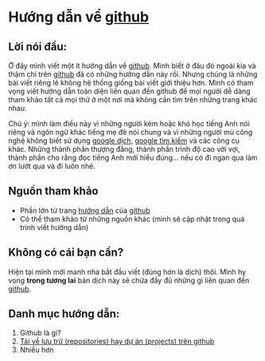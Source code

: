 # Hướng dẫn về [github](https://github.com)
## Lời nói đầu:
Ở đây mình viết một ít hướng dẫn về [github](https://github.com). Mình biết ở đâu đó ngoài kia và thậm chí trên [github](https://github.com) đã có những hướng dẫn này rồi. Nhưng chúng là những bài viết riêng lẻ không hệ thống giống bài viết giới thiệu hơn. Mình có tham vọng viết hướng dẫn toàn diện liên quan đến github để mọi người dễ dàng tham khảo tất cả mọi thứ ở một nơi mà không cần tìm trên những trang khác nhau.

Chú ý: mình làm điều này vì những người kém hoặc khó học tiếng Anh nói riêng và ngôn ngữ khác tiếng mẹ đẻ nói chung và vì những người mù công nghệ không biết sử dụng [google dịch](https://translate.google.com/), [google tìm kiếm](https://google.com/) và các công cụ khác. Những thành phần thượng đẳng, thành phần trình độ cao vời vợi, thành phần cho rằng đọc tiếng Anh mới hiểu đúng... nếu có đi ngan qua làm ơn lướt qua và đi luôn nhé.
## Nguồn tham khảo
- Phần lớn từ trang [hướng dẫn](https://docs.github.com/en) của [github](https://github.com)
- Có thể tham khảo từ những nguồn khác (mình sẽ cập nhật trong quá trình viết hướng dẫn)
## Không có cái bạn cần?
Hiện tại mình mới manh nha bắt đầu viết (đúng hơn là dịch) thôi. Mình hy vọng **trong tương lai** bản dịch này sẽ chứa đầy đủ những gì liên quan đến [github](https://github.com).
## Danh mục hướng dẫn:
1. Github là gì?
2. [Tải về lưu trữ (repositories) hay dự án (projects) trên github](/huongdan/DOWNLOAD.md)
3. Nhiều hơn
